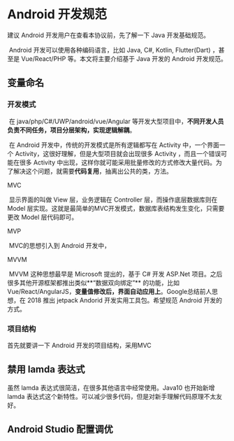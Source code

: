 # Android 开发规范

建议 Android 开发用户在查看本协议前，先了解一下 Java 开发基础规范。

​	Android 开发可以使用各种编码语言，比如 Java, C#, Kotlin, Flutter(Dart) ，甚至是 Vue/React/PHP 等。本文将主要介绍基于 Java 开发的 Android 开发规范。



## 变量命名



### 开发模式

​	在 java/php/C#/UWP/android/vue/Angular 等开发大型项目中，**不同开发人员负责不同任务，项目分层架构，实现逻辑解耦**。

​	在 Android 开发中，传统的开发模式是所有逻辑都写在 Activity 中，一个界面一个 Activity，这很好理解，但是大型项目就会出现很多 Activity ，而且一个错误可能在很多 Activity 中出现，这样你就可能采用批量修改的方式修改大量代码。为了解决这个问题，就需要**代码复用**，抽离出公共的类，方法。



MVC

​	显示界面的叫做 View 层，业务逻辑在 Controller 层，而操作底层数据库则在 Model 层实现。这就是最简单的MVC开发模式，数据库表结构发生变化，只需要更改 Model 层代码即可。



MVP

​	MVC的思想引入到 Android 开发中，



MVVM

​	MVVM 这种思想最早是 Microsoft 提出的，基于 C# 开发 ASP.Net 项目。之后很多其他开源框架都推出类似**“数据双向绑定”** 的功能，比如 Vue/React/AngularJS，**变量值修改后，界面自动应用上**。Google总结前人思想，在 2018 推出 jetpack Andorid 开发实用工具包。希望规范 Android 开发的方式。



### 项目结构

首先就要讲一下 Android 开发的项目结构，采用MVC



## 禁用 lamda 表达式

虽然 lamda 表达式很简洁，在很多其他语言中经常使用。Java10 也开始新增 lamda 表达式这个新特性。可以减少很多代码，但是对新手理解代码原理不太友好。



## Android Studio 配置调优



